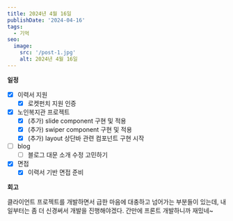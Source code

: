 ```yaml
---
title: 2024년 4월 16일
publishDate: '2024-04-16'
tags:
  - 기억
seo:
  image:
    src: '/post-1.jpg'
    alt: 2024년 4월 16일
---
```


**일정**

- [x] 이력서 지원
  - [x] 로켓펀치 지원 인증
- [x] 노인복지관 프로젝트
  - [x] (추가) slide component 구현 및 적용
  - [x] (추가) swiper component 구현 및 적용
  - [x] (추가) layout 상단바 관련 컴포넌트 구현 시작
- [ ] blog
  - [ ] 블로그 대문 소개 수정 고민하기
- [x] 면접
  - [x] 이력서 기반 면접 준비

**회고**

클라이언트 프로젝트를 개발하면서 급한 마음에 대충하고 넘어가는 부분들이 있는데, 내일부터는 좀 더 신경써서 개발을 진행해야겠다. 간만에 프론트 개발하니까 재밌네~
